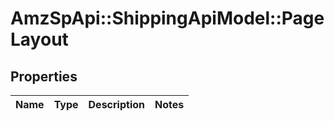 # AmzSpApi::ShippingApiModel::PageLayout

## Properties
Name | Type | Description | Notes
------------ | ------------- | ------------- | -------------

